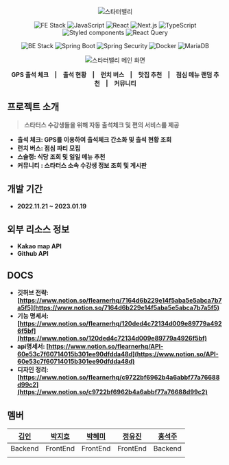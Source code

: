 <p align="center">
  <img src="" alt="스타터밸리">
</p>

<p align="center">
  <img src="https://img.shields.io/badge/FE Stack-000000?style=flat&logo=FE Stack&logoColor=black" alt="FE Stack">
  <img src="https://img.shields.io/badge/JavaScript-F7DF1E?style=flat&logo=JavaScript&logoColor=black" alt="JavaScript">
  <img src="https://img.shields.io/badge/react-61DAFB?style=flat&logo=react&logoColor=black" alt="React">
  <img src="https://img.shields.io/badge/next.js-0000000?style=flat&logo=next.js&logoColor=black" alt="Next.js">
  <img src="https://img.shields.io/badge/ts-node-3178C6?style=flat&logo=ts-node&logoColor=black" alt="TypeScript">
  <img src="https://img.shields.io/badge/styled-components-DB7093?style=flat&logo=styled-components&logoColor=black" alt="Styled components">
  <img src="https://img.shields.io/badge/React Query-FF4154?style=flat&logo=React Query&logoColor=black" alt="React Query">
</p>
<p align="center">
  <img src="https://img.shields.io/badge/BE Stack-000000?style=flat&logo=FE Stack&logoColor=black" alt="BE Stack">
  <img src="https://img.shields.io/badge/Spring Boot-236DB33F?style=flat&logo=Spring Boot&logoColor=black" alt="Spring Boot">
  <img src="https://img.shields.io/badge/Spring Security-6DB33F?style=flat&logo=Spring Security&logoColor=black" alt="Spring Security">
  <img src="https://img.shields.io/badge/Docker-2496ED?style=fflat&logo=Docker&logoColor=black" alt="Docker">
  <img src="https://img.shields.io/badge/MariaDB-003545?style=flat&logo=MariaDB&logoColor=black" alt="MariaDB">
</p>

<p align="center">
  <img src="" alt="스타터밸리 메인 화면">
</p>

<p align="center"><strong>
GPS 출석 체크&ensp;&ensp;|&ensp;&ensp;출석 현황&ensp;&ensp;|&ensp;&ensp;런치 버스&ensp;&ensp;|&ensp;&ensp;맛집 추천&ensp;&ensp;|&ensp;&ensp;점심 메뉴 랜덤 추천&ensp;&ensp;|&ensp;&ensp;커뮤니티</strong</p>

## 프로젝트 소개

> 스타터스 수강생들을 위해 자동 출석체크 및 편의 서비스를 제공

- 출석 체크: GPS를 이용하여 출석체크 간소화 및 출석 현황 조회
- 런치 버스: 점심 파티 모집
- 스슐랭: 식당 조회 및 일일 메뉴 추천
- 커뮤니티 : 스타터스 소속 수강생 정보 조회 및 게시판

## 개발 기간

- 2022.11.21 ~ 2023.01.19

## 외부 리소스 정보

- Kakao map API
- Github API

## DOCS

- 깃허브 전략: [https://www.notion.so/flearnerhq/7164d6b229e14f5aba5e5abca7b7a5f5](https://www.notion.so/7164d6b229e14f5aba5e5abca7b7a5f5)
- 기능 명세서: [https://www.notion.so/flearnerhq/120ded4c72134d009e89779a4926f5bf](https://www.notion.so/120ded4c72134d009e89779a4926f5bf)
- api명세서: [https://www.notion.so/flearnerhq/API-60e53c7f60714015b301ee90dfdda48d](https://www.notion.so/API-60e53c7f60714015b301ee90dfdda48d)
- 디자인 정리: [https://www.notion.so/flearnerhq/c9722bf6962b4a6abbf77a76688d99c2](https://www.notion.so/c9722bf6962b4a6abbf77a76688d99c2)

## 멤버

|[김인](https://github.com/inhalin)|[박지호](https://github.com/qkrwlgh123)|[박혜미](https://github.com/HM970506)|[정유진](https://github.com/uuuuujin)|[홍석주](https://github.com/somefood)|
|:------:|:------:|:------:|:------:|:------:|
|Backend|FrontEnd|FrontEnd|FrontEnd|Backend|
|<img src="">|<img src="">|<img src="">|<img src="">|<img src="">|
